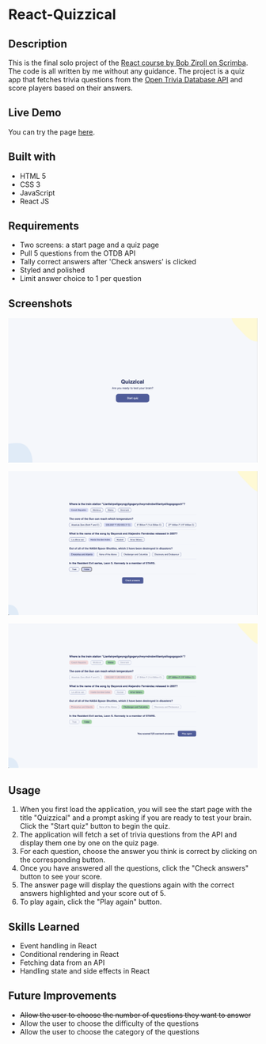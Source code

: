 # React-Quizzical

## Description

This is the final solo project of the [React course by Bob Ziroll on Scrimba](https://scrimba.com/learn/learnreact). The code is all written by me without any guidance. The project is a quiz app that fetches trivia questions from the [Open Trivia Database API](https://opentdb.com/) and score players based on their answers.

## Live Demo

You can try the page [here](https://quizzical987.netlify.app).

## Built with

- HTML 5
- CSS 3
- JavaScript
- React JS

## Requirements

- Two screens: a start page and a quiz page
- Pull 5 questions from the OTDB API
- Tally correct answers after 'Check answers' is clicked
- Styled and polished
- Limit answer choice to 1 per question

## Screenshots

![Start Page](./screenshots/startPage.png)

![Quiz Page](./screenshots/quizPage.png)

![Answer Page](./screenshots/ansPage.png)

## Usage

1. When you first load the application, you will see the start page with the title "Quizzical" and a prompt asking if you are ready to test your brain.
   Click the "Start quiz" button to begin the quiz.
2. The application will fetch a set of trivia questions from the API and display them one by one on the quiz page.
3. For each question, choose the answer you think is correct by clicking on the corresponding button.
4. Once you have answered all the questions, click the "Check answers" button to see your score.
5. The answer page will display the questions again with the correct answers highlighted and your score out of 5.
6. To play again, click the "Play again" button.

## Skills Learned

- Event handling in React
- Conditional rendering in React
- Fetching data from an API
- Handling state and side effects in React

## Future Improvements

- ~~Allow the user to choose the number of questions they want to answer~~
- Allow the user to choose the difficulty of the questions
- Allow the user to choose the category of the questions
